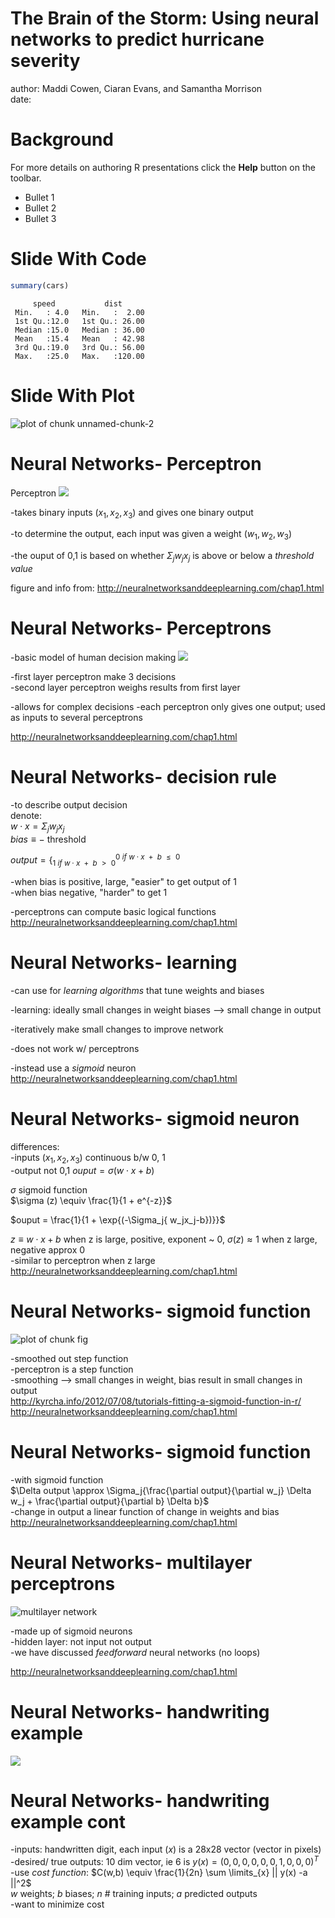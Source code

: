 The Brain of the Storm: Using neural networks to predict hurricane severity
========================================================
author: Maddi Cowen, Ciaran Evans, and Samantha Morrison  
date: 

Background
========================================================

For more details on authoring R presentations click the
**Help** button on the toolbar.

- Bullet 1
- Bullet 2
- Bullet 3

Slide With Code
========================================================


```r
summary(cars)
```

```
     speed           dist       
 Min.   : 4.0   Min.   :  2.00  
 1st Qu.:12.0   1st Qu.: 26.00  
 Median :15.0   Median : 36.00  
 Mean   :15.4   Mean   : 42.98  
 3rd Qu.:19.0   3rd Qu.: 56.00  
 Max.   :25.0   Max.   :120.00  
```

Slide With Plot
========================================================

![plot of chunk unnamed-chunk-2](Math154Presentation-figure/unnamed-chunk-2-1.png) 

Neural Networks- Perceptron
========================================================

Perceptron
![](simpleperceptron.PNG)

-takes binary inputs $(x_1, x_2, x_3)$ and gives one binary output

-to determine the output, each input was given a weight $(w_1, w_2, w_3)$

-the ouput of 0,1 is based on whether $\Sigma_j{ w_jx_j}$ is above or below a *threshold value*

figure and info from: 
http://neuralnetworksanddeeplearning.com/chap1.html

Neural Networks- Perceptrons
========================================================
-basic model of human decision making
![](complexperceptrons.PNG)

-first layer perceptron make 3 decisions  
-second layer perceptron weighs results from first layer

-allows for complex decisions
-each perceptron only gives one output; used as inputs to several perceptrons

http://neuralnetworksanddeeplearning.com/chap1.html

Neural Networks- decision rule
========================================================
-to describe output decision  
denote:  
$w\cdot x = \Sigma_j{ w_jx_j}$  
$bias\equiv -$ threshold

$output=\{^{0\text{ } if\text{ }  w\cdot x \text{ }  + \text{ } b\text{ }  \le\text{ }  0}_{1\text{ } if\text{ } w\cdot x \text{ }  + \text{ } b\text{ }  > \text{ }  0}$

-when bias is positive, large, "easier" to get output of 1  
-when bias negative, "harder" to get 1

-perceptrons can compute basic logical functions
http://neuralnetworksanddeeplearning.com/chap1.html

Neural Networks- learning
========================================================
-can use for *learning algorithms* that tune weights and biases  

-learning: ideally small changes in weight biases --> small change in output  

-iteratively make small changes to improve network


-does not work w/ perceptrons  

-instead use a *sigmoid* neuron
http://neuralnetworksanddeeplearning.com/chap1.html

Neural Networks- sigmoid neuron
========================================================

differences:  
-inputs $(x_1, x_2, x_3)$ continuous b/w 0, 1   
-output not 0,1
$ouput = \sigma(w\cdot x + b)$

$\sigma$ sigmoid function  
$\sigma (z) \equiv \frac{1}{1 + e^{-z}}$

$ouput = \frac{1}{1 + \exp{(-\Sigma_j{ w_jx_j-b})}}$

$z \equiv w\cdot x + b$
when z is large, positive, exponent ~ 0, $\sigma(z) \approx 1$
when z large, negative approx 0  
-similar to perceptron when z large  
http://neuralnetworksanddeeplearning.com/chap1.html

Neural Networks- sigmoid function
========================================================

![plot of chunk fig](Math154Presentation-figure/fig-1.png) 

-smoothed out step function  
-perceptron is a step function  
-smoothing --> small changes in weight, bias result in small changes in output  
http://kyrcha.info/2012/07/08/tutorials-fitting-a-sigmoid-function-in-r/  
http://neuralnetworksanddeeplearning.com/chap1.html

Neural Networks- sigmoid function
========================================================

-with sigmoid function  
$\Delta output \approx \Sigma_j{\frac{\partial output}{\partial w_j} \Delta w_j + \frac{\partial output}{\partial b} \Delta b}$  
-change in output a linear function of change in weights and bias  
http://neuralnetworksanddeeplearning.com/chap1.html

Neural Networks- multilayer perceptrons
========================================================

![multilayer network](MLP.PNG)

-made up of sigmoid neurons  
-hidden layer: not input not output  
-we have discussed *feedforward* neural networks (no loops)  

http://neuralnetworksanddeeplearning.com/chap1.html

Neural Networks- handwriting example
========================================================

![](handwriting1.PNG)



Neural Networks- handwriting example cont
========================================================

-inputs: handwritten digit, each input $(x)$ is a 28x28 vector (vector in pixels)  
-desired/ true outputs: 10 dim vector, ie 6 is  $y(x) = (0,0,0,0,0,0,1,0,0,0)^T$  
-use *cost function*:  $C(w,b) \equiv \frac{1}{2n} \sum \limits_{x} || y(x) -a ||^2$  
$w$ weights; $b$ biases; $n$ # training inputs; $a$ predicted outputs  
-want to minimize cost

